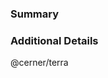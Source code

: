 ### Summary
<!-- Summarize the contents of the code changes. Tag any open issues you believe to be resolved by this pull request. -->

### Additional Details
<!-- If you have anything else that you think may be relevant to this issue, list it here. Additional information can help us better understand your changes and speed up the review process. -->

@cerner/terra
<!-- If you haven't done so already, please...

1. Assign yourself to the PR.
2. Add the appropriate labels
3. Add your name to the [CONTRIBUTORS.md] file. Adding your name to the [CONTRIBUTORS.md] file signifies agreement to all rights and reservations provided by the [License].

Thanks for contributing to Terra! -->

[CONTRIBUTORS.md]: https://github.com/cerner/terra-dev-site/blob/master/CONTRIBUTORS.md
[License]: https://github.com/cerner/terra-dev-site/blob/master/License.md
